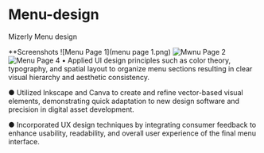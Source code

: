 # Menu-design
Mizerly Menu design

**Screenshots
![Menu Page 1](menu page 1.png)
![Mwnu Page 2](screenshots/about.png)
![Menu Page 4](screenshots/contact.png)
•	Applied UI design principles such as color theory, typography, and spatial layout to organize menu sections resulting in clear visual hierarchy and aesthetic consistency.

●	Utilized Inkscape and Canva to create and refine vector-based visual elements, demonstrating quick adaptation to new design software and precision in digital asset development.

●	Incorporated UX design techniques by integrating consumer feedback to enhance usability, readability, and overall user experience of the final menu interface.

